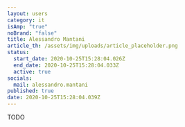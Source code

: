 ```yaml
---
layout: users
category: it
isAmp: "true"
noBrand: "false"
title: Alessandro Mantani
article_th: /assets/img/uploads/article_placeholder.png
status:
  start_date: 2020-10-25T15:28:04.026Z
  end_date: 2020-10-25T15:28:04.033Z
  active: true
socials:
  mail: alessandro.mantani
published: true
date: 2020-10-25T15:28:04.039Z
---
```

TODO